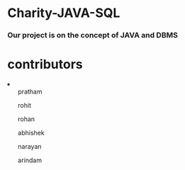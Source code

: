 # Charity-JAVA-SQL
### Our project is on the concept of JAVA and DBMS
<h1>contributors</h1>
<li>
<ol>pratham</ol>
<ol>rohit</ol>
<ol>rohan</ol>
<ol>abhishek</ol>
<ol>narayan</ol>
<ol>arindam</ol>
</li>